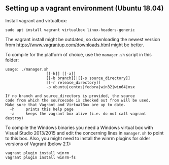 ## Setting up a vagrant environment (Ubuntu 18.04)

Install vagrant and virtualbox:
```
sudo apt install vagrant virtualbox linux-headers-generic
```

The vagrant install might be outdated, so downloading the newest version from https://www.vagrantup.com/downloads.html might be better.

To compile for the platform of choice, use the `manager.sh` script in this folder:
```
usage: ./manager.sh 
                  [[-h]] [[-a]]
                  [[-b branch]]|[[-s source_directory]]
                  [[-r release_directory]]
                  -p ubuntu|centos|fedora|win32|win64|osx

If no branch and source_directory is provided, the source
code from which the sourcecode is checked out from will be used.
Make sure that Vagrant and VirtualBox are up to date.
  -h     prints this help page
  -a     keeps the vagrant box alive (i.e. do not call vagrant destroy)
```

To compile the Windows binaries you need a Windows virtual box with Visual Studio 2013/2015 and edit the concerning lines in `manager.sh` to point to this box. Also, you might need to install the winrm plugins for older versions of Vagrant (below 2.1):

```
vagrant plugin install winrm
vagrant plugin install winrm-fs
```

